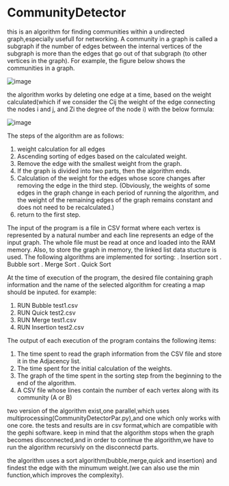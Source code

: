 # CommunityDetector
this is an algorithm for finding communities within a undirected graph,especially usefull for networking.
A community in a graph is called a subgraph if the number of edges between the internal vertices of the subgraph is more than the edges that go out of that subgraph (to other vertices in the graph). For example, the figure below shows the communities in a graph.

![image](https://github.com/MahdiTheGreat/CommunityDetector/assets/47212121/0bafd8d4-1150-4b83-9545-b8c174e8f63d)

the algorithm works by deleting one edge at a time, based on the weight calculated(which if we consider the Cij the weight of the edge connecting the nodes i and j, and Zi the degree of the node i) with the below formula:

![image](https://github.com/MahdiTheGreat/CommunityDetector/assets/47212121/5c4aaf0e-ab75-46ec-9bb5-6d86bac1228c)

The steps of the algorithm are as follows:
1. weight calculation for all edges
2. Ascending sorting of edges based on the calculated weight.
3. Remove the edge with the smallest weight from the graph.
4. If the graph is divided into two parts, then the algorithm ends.
5. Calculation of the weight for the edges whose score changes after removing the edge in the third step. (Obviously, the weights of some edges in the graph change in each period of running the algorithm, and the weight of the remaining edges of the graph remains constant and does not need to be recalculated.)
6. return to the first step.

The input of the program is a file in CSV format where each vertex is represented by a natural number and each line represents an edge of the input graph. The whole file must be read at once and loaded into the RAM memory. Also, to store the graph in memory, the linked list data stucture is used. 
The following algorithms are implemented for sorting:
. Insertion sort
. Bubble sort
. Merge Sort
. Quick Sort

At the time of execution of the program, the desired file containing graph information and the name of the selected algorithm for creating a map should be inputed. for example:

1. RUN Bubble test1.csv
2. RUN Quick test2.csv
3. RUN Merge test1.csv
4. RUN Insertion test2.csv

The output of each execution of the program contains the following items:

1. The time spent to read the graph information from the CSV file and store it in the Adjacency list.
2. The time spent for the initial calculation of the weights.
3. The graph of the time spent in the sorting step from the beginning to the end of the algorithm.
4. A CSV file whose lines contain the number of each vertex along with its community (A or B)

two version of the algorithm exist,one parallel,which uses multiprocessing(CommunityDetectorPar.py),and one which only works with one core.
the tests and results are in csv format,which are compatible with the gephi software.
keep in mind that the algorithm stops when the graph becomes disconnected,and in order to continue the algorithm,we have to run the algorithm recursivly on the disconnectd parts.

the algorithm uses a sort algorithm(bubble,merge,quick and insertion) and findest the edge with the minumum weight.(we can also use the min function,which improves the complexity).
